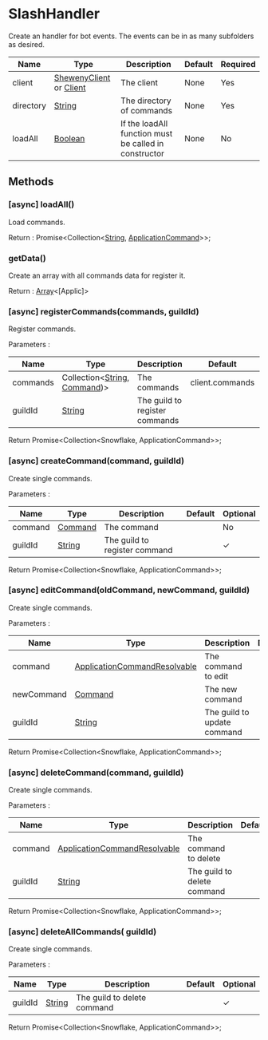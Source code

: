 # SlashHandler

Create an handler for bot events. The events can be in as many subfolders as desired.

| Name      | Type                                                                                                    | Description                                           | Default | Required |
| --------- | ------------------------------------------------------------------------------------------------------- | ----------------------------------------------------- | ------- | -------- |
| client    | [ShewenyClient](./ShewenyClient.md) or [Client](https://discord.js.org/#/docs/main/stable/class/Client) | The client                                            | None    | Yes      |
| directory | [String](https://developer.mozilla.org/en-US/docs/Web/JavaScript/Reference/Global_Objects/String)       | The directory of commands                             | None    | Yes      |
| loadAll   | [Boolean](https://developer.mozilla.org/en-US/docs/Web/JavaScript/Reference/Global_Objects/Boolean)     | If the loadAll function must be called in constructor | None    | No       |

## Methods

### [async] loadAll()

Load commands.

Return : Promise<Collection<[String](https://developer.mozilla.org/en-US/docs/Web/JavaScript/Reference/Global_Objects/String), [ApplicationCommand](../structures/ApplicationApplicationCommand.md)>>;

### getData()

Create an array with all commands data for register it.

Return : [Array](https://developer.mozilla.org/en-US/docs/Web/JavaScript/Reference/Global_Objects/Array)<[Applic]>

### [async] registerCommands(commands, guildId)

Register commands.

Parameters :

| Name     | Type                                                                                                                                                            | Description                    | Default         | Optional |
| -------- | --------------------------------------------------------------------------------------------------------------------------------------------------------------- | ------------------------------ | --------------- | -------- |
| commands | Collection\<[String](https://developer.mozilla.org/en-US/docs/Web/JavaScript/Reference/Global_Objects/String), [Command](../structures/ApplicationCommand.md))> | The commands                   | client.commands | ✓        |
| guildId  | [String](https://developer.mozilla.org/en-US/docs/Web/JavaScript/Reference/Global_Objects/String)                                                               | The guild to register commands |                 | ✓        |

Return Promise<Collection<Snowflake, ApplicationCommand>>;

### [async] createCommand(command, guildId)

Create single commands.

Parameters :

| Name    | Type                                                                                              | Description                   | Default | Optional |
| ------- | ------------------------------------------------------------------------------------------------- | ----------------------------- | ------- | -------- |
| command | [Command](../structures/ApplicationCommand.md)                                                    | The command                   |         | No       |
| guildId | [String](https://developer.mozilla.org/en-US/docs/Web/JavaScript/Reference/Global_Objects/String) | The guild to register command |         | ✓        |

Return Promise<Collection<Snowflake, ApplicationCommand>>;

### [async] editCommand(oldCommand, newCommand, guildId)

Create single commands.

Parameters :

| Name       | Type                                                                                                           | Description                 | Default | Optional |
| ---------- | -------------------------------------------------------------------------------------------------------------- | --------------------------- | ------- | -------- |
| command    | [ApplicationCommandResolvable](https://discord.js.org/#/docs/main/stable/typedef/ApplicationCommandResolvable) | The command to edit         |         | no       |
| newCommand | [Command](../structures/ApplicationCommand.md)                                                                 | The new command             |         | No       |
| guildId    | [String](https://developer.mozilla.org/en-US/docs/Web/JavaScript/Reference/Global_Objects/String)              | The guild to update command |         | ✓        |

Return Promise<Collection<Snowflake, ApplicationCommand>>;

### [async] deleteCommand(command, guildId)

Create single commands.

Parameters :

| Name    | Type                                                                                                           | Description                 | Default | Optional |
| ------- | -------------------------------------------------------------------------------------------------------------- | --------------------------- | ------- | -------- |
| command | [ApplicationCommandResolvable](https://discord.js.org/#/docs/main/stable/typedef/ApplicationCommandResolvable) | The command to delete       |         | no       |
| guildId | [String](https://developer.mozilla.org/en-US/docs/Web/JavaScript/Reference/Global_Objects/String)              | The guild to delete command |         | ✓        |

Return Promise<Collection<Snowflake, ApplicationCommand>>;

### [async] deleteAllCommands( guildId)

Create single commands.

Parameters :

| Name    | Type                                                                                              | Description                 | Default | Optional |
| ------- | ------------------------------------------------------------------------------------------------- | --------------------------- | ------- | -------- |
| guildId | [String](https://developer.mozilla.org/en-US/docs/Web/JavaScript/Reference/Global_Objects/String) | The guild to delete command |         | ✓        |

Return Promise<Collection<Snowflake, ApplicationCommand>>;
